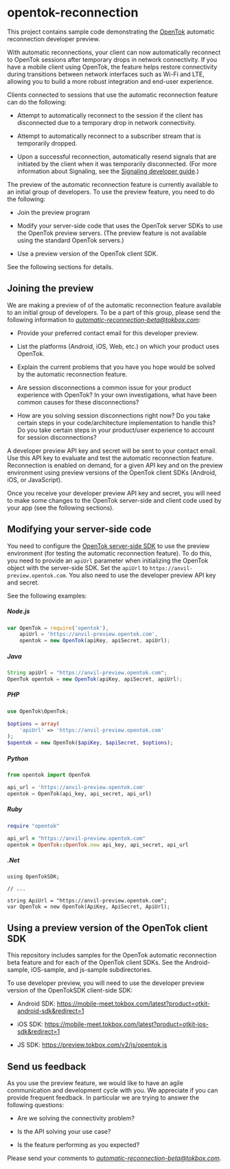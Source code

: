 opentok-reconnection
====================

This project contains sample code demonstrating the [OpenTok](https://tokbox.com/developer/)
automatic reconnection developer preview.

With automatic reconnections, your client can now automatically reconnect to OpenTok sessions
after temporary drops in network connectivity. If you have a mobile client using OpenTok, the
feature helps restore connectivity during transitions between network interfaces such as Wi-Fi
and LTE, allowing you to build a more robust integration and end-user experience.

Clients connected to sessions that use the automatic reconnection feature can do the following:

* Attempt to automatically reconnect to the session if the client has disconnected due
  to a temporary drop in network connectivity.

* Attempt to automatically reconnect to a subscriber stream that is temporarily dropped.

* Upon a successful reconnection, automatically resend signals that are initiated
  by the client when it was temporarily disconnected. (For more information about Signaling,
  see the [Signaling developer guide](https://tokbox.com/developer/guides/signaling/js/).)

The preview of the automatic reconnection feature is currently available to an initial group of
developers. To use the preview feature, you need to do the following:

* Join the preview program

* Modify your server-side code that uses the OpenTok server SDKs to use the OpenTok preview servers.
  (The preview feature is not available using the standard OpenTok servers.)

* Use a preview version of the OpenTok client SDK.

See the following sections for details.

## Joining the preview

We are making a preview of of the automatic reconnection feature available to an initial group
of developers. To be a part of this group, please send the following information to
*automatic-reconnection-beta@tokbox.com*:

* Provide your preferred contact email for this developer preview.

* List the platforms (Android, iOS, Web, etc.) on which your product uses OpenTok.

* Explain the current problems that you have you hope would be solved by the automatic
  reconnection feature.

* Are session disconnections a common issue for your product experience with OpenTok?
  In your own investigations, what have been common causes for these disconnections?

* How are you solving session disconnections right now? Do you take certain
  steps in your code/architecture implementation to handle this? Do you take
  certain steps in your product/user experience to account for session disconnections?

A developer preview API key and secret will be sent to your contact email. Use this API key
to evaluate and test the automatic reconnection feature. Reconnection is enabled on demand,
for a given API key and on the preview environment using preview versions of the OpenTok client
SDKs (Android, iOS, or JavaScript).

Once you receive your developer preview API key and secret, you will need to make some changes
to the OpenTok server-side and client code used by your app (see the following sections).

## Modifying your server-side code

You need to configure the [OpenTok server-side SDK](https://tokbox.com/developer/sdks/server/)
to use the preview environment (for testing the automatic reconnection feature). To do this,
you need to provide an `apiUrl` parameter when initializing the OpenTok object with the
server-side SDK. Set the `apiUrl` to `https://anvil-preview.opentok.com`. You also need to use
the developer preview API key and secret.

See the following examples:

##### Node.js

```javascript
var OpenTok = require('opentok'),
    apiUrl = 'https://anvil-preview.opentok.com',
    opentok = new OpenTok(apiKey, apiSecret, apiUrl);
```

##### Java

```java
String apiUrl = "https://anvil-preview.opentok.com";
OpenTok opentok = new OpenTok(apiKey, apiSecret, apiUrl);
```

##### PHP

```php
use OpenTok\OpenTok;

$options = array(
    'apiUrl' => 'https://anvil-preview.opentok.com'
);
$opentok = new OpenTok($apiKey, $apiSecret, $options);
```

##### Python

```python
from opentok import OpenTok

api_url = 'https://anvil-preview.opentok.com'
opentok = OpenTok(api_key, api_secret, api_url)
```

##### Ruby

```ruby
require "opentok"

api_url = "https://anvil-preview.opentok.com"
opentok = OpenTok::OpenTok.new api_key, api_secret, api_url
```

##### .Net

```dotnet
using OpenTokSDK;

// ...

string ApiUrl = "https://anvil-preview.opentok.com";
var OpenTok = new OpenTok(ApiKey, ApiSecret, ApiUrl);
```

## Using a preview version of the OpenTok client SDK

This repository includes samples for the OpenTok automatic reconnection beta feature and for each of the OpenTok client SDKs. See the Android-sample, iOS-sample, and js-sample subdirectories.

To use  developer preview, you will need to use the developer preview version of the OpenTokSDK
client-side SDK:

* Android SDK: https://mobile-meet.tokbox.com/latest?product=otkit-android-sdk&redirect=1

* iOS SDK: https://mobile-meet.tokbox.com/latest?product=otkit-ios-sdk&redirect=1

* JS SDK: https://preview.tokbox.com/v2/js/opentok.js

## Send us feedback

As you use the preview feature, we would like to have an agile communication and development cycle
with you. We appreciate if you can provide frequent feedback. In particular we are trying to answer the following questions:

* Are we solving the connectivity problem?

* Is the API solving your use case?

* Is the feature performing as you expected?

Please send your comments to *automatic-reconnection-beta@tokbox.com*.
